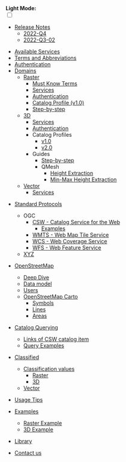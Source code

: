 <!-- docs/_sidebar.md -->

<div class="dark-mode-wrapper">
  <b>Light Mode:</b>
  <div class="onoffswitch" >
      <input type="checkbox" name="onoffswitch" class="onoffswitch-checkbox" id="myonoffswitch" tabindex="0" >
      <label class="onoffswitch-label" for="myonoffswitch">
          <span onclick="toggle()" class="onoffswitch-inner"></span>
          <span onclick="toggle()" class="onoffswitch-switch"></span>
      </label>
  </div>
</div>


- [Release Notes](/release-notes/2022-Q4.md)
  * [2022-Q4](/release-notes/2022-Q4.md)
  * [2022-Q3-02](/release-notes/2022-Q3-02.md)
* [Available Services](/services/README.md)
* [Terms and Abbreviations](/terms/terms.md)
* [Authentication](/auth/auth.md)
* [Domains](/getting-started/README.md)
  * [Raster](/getting-started/raster/raster_overview.md)
    * [Must Know Terms](/getting-started/raster/raster_must_know_terms.md)
    * [Services](/getting-started/raster/raster_services.md)
    * [Authentication](/getting-started/raster/auth/raster_authentication.md)
    * [Catalog Profile (v1.0)](/catalog-information/v1_0/raster_profile.md)
    - [Step-by-step](/getting-started/raster/raster_step-by-step.md)
  * [3D](/getting-started/3D/3D_overview.md)
    * [Services](/getting-started/3D/3D_services.md)
    * [Authentication](/getting-started/3D/auth/3D_authentication.md)
    * Catalog Profiles
      * [v1.0](/catalog-information/v1_0/3D_profile.md)
      * [v2.0](/catalog-information/v2_0/3D_profile.md)
    * Guides
      * [Step-by-step](/getting-started/3D/guides/3D_step-by-step.md)
      * QMesh
        * [Height Extraction](/getting-started/3D/guides/3D_terrain_height_extraction.md)
        * [Min-Max Height Extraction](/getting-started/3D/guides/3D_terrain_min_max_height_extraction.md)
  * [Vector](/getting-started/vector/vector_overview.md)
    * [Services](/getting-started/vector/vector_services.md)
- [Standard Protocols](/ogc-protocols/README.md)
  - OGC
    * [CSW - Catalog Service for the Web](/ogc-protocols/ogc-csw.md)
      * [Examples](/ogc-protocols/ogc-csw-examples.md)
    * [WMTS - Web Map Tile Service](/ogc-protocols/ogc-wmts.md)
    * [WCS - Web Coverage Service](/ogc-protocols/ogc-wcs.md)
    * [WFS - Web Feature Service](/ogc-protocols/ogc-wfs.md)
  - [XYZ](/library/xyz-protocol.md)
- [OpenStreetMap](/osm/openstreetmap_overview.md)
    * [Deep Dive](/osm/openstreetmap_indepth.md)
    * [Data model](/osm/openstreetmap_data_model.md)
    * [Users](/osm/openstreetmap_users.md)
  * [OpenStreetMap Carto](/osm/osm-carto/openstreetmap_carto.md)
    * [Symbols](/osm/osm-carto/openstreetmap_symbols.md)
    * [Lines](/osm/osm-carto/openstreetmap_lines.md)
    * [Areas](/osm/osm-carto/openstreetmap_areas.md)


- [Catalog Querying](/catalog-information/README.md)
  * [Links of CSW catalog item](/catalog-information/csw_links.md)
  * [Query Examples](/catalog-information/query-examples.md)
- [Classified](/classified/README.md)
  * [Classification values](/classified/raster/classification_table.md)
    * [Raster](/classified/raster/classification_table.md)
    * [3D](/classified/3D/classification_table.md)
  * [Vector](/classified/vector/classified_docs.md)
- [Usage Tips](/usage-tips/README.md)
- [Examples](/examples/README.md)
  * [Raster Example](.//assets/examples/raster/index.html)
  * [3D Example](.//assets/examples/3D/index.html)
- [Library](/library/README.md)
- [Contact us](/classified/contact_us.md)

